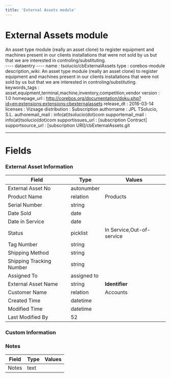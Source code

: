 ```yaml
---
title: 'External Assets module'
---
```


External Assets module
======================

An asset type module (really an asset clone) to register equipment and
machines present in our clients installations that were not sold by us
but that we are interested in controling/substituting.  
---- dataentry ---- name : tsolucio/cbExternalAssets type :
corebos-module description\_wiki: An asset type module (really an asset
clone) to register equipment and machines present in our clients
installations that were not sold by us but that we are interested in
controling/substituting. keywords\_tags :
asset,equipment,terminal,machine,inventory,competition,vendor version :
1.0 homepage\_url :
<http://corebos.org/documentation/doku.php?id=en:extensions:extensions:cbexternalassets>
release\_dt : 2016-03-14 licenses : Vizsage distribution : Subscription
authorname : JPL TSolucio, S.L. authoremail\_mail :
info(at)tsolucio(dot)com supportemail\_mail : info(at)tsolucio(dot)com
supportissues\_url : \[subscription Contract\] supportsource\_url :
\[subscription URI\]/cbExternalAssets.git

------------------------------------------------------------------------

  

Fields
======

### External Asset Information

<table>
<thead>
<tr class="header">
<th>Field</th>
<th>Type</th>
<th>Values</th>
</tr>
</thead>
<tbody>
<tr class="odd">
<td>External Asset No</td>
<td>autonumber</td>
<td></td>
</tr>
<tr class="even">
<td>Product Name</td>
<td>relation</td>
<td>Products</td>
</tr>
<tr class="odd">
<td>Serial Number</td>
<td>string</td>
<td></td>
</tr>
<tr class="even">
<td>Date Sold</td>
<td>date</td>
<td></td>
</tr>
<tr class="odd">
<td>Date in Service</td>
<td>date</td>
<td></td>
</tr>
<tr class="even">
<td>Status</td>
<td>picklist</td>
<td>In Service,Out-of-service</td>
</tr>
<tr class="odd">
<td>Tag Number</td>
<td>string</td>
<td></td>
</tr>
<tr class="even">
<td>Shipping Method</td>
<td>string</td>
<td></td>
</tr>
<tr class="odd">
<td>Shipping Tracking Number</td>
<td>string</td>
<td></td>
</tr>
<tr class="even">
<td>Assigned To</td>
<td>assigned to</td>
<td></td>
</tr>
<tr class="odd">
<td>External Asset Name</td>
<td>string</td>
<td><strong>Identifier</strong></td>
</tr>
<tr class="even">
<td>Customer Name</td>
<td>relation</td>
<td>Accounts</td>
</tr>
<tr class="odd">
<td>Created Time</td>
<td>datetime</td>
<td></td>
</tr>
<tr class="even">
<td>Modified Time</td>
<td>datetime</td>
<td></td>
</tr>
<tr class="odd">
<td>Last Modified By</td>
<td>52</td>
<td></td>
</tr>
</tbody>
</table>

### Custom Information

### Notes

<table>
<thead>
<tr class="header">
<th>Field</th>
<th>Type</th>
<th>Values</th>
</tr>
</thead>
<tbody>
<tr class="odd">
<td>Notes</td>
<td>text</td>
<td></td>
</tr>
</tbody>
</table>
